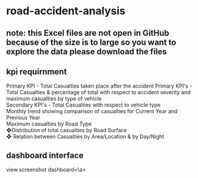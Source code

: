 # road-accident-analysis
## note: this Excel files are not open in GitHub because of the size is to large so you want to explore the data please download the files
## kpi requirnment
Primary KPI - Total Casualties taken place after the accident
Primary KPI's - Total Casualties & percentage of total with respect to accident severity and maximum casualties by type of vehicle    
Secondary KPI's - Total Casualties with respect to vehicle type            
Monthly trend showing comparison of casualties for Current Year and Previous Year    
Maximum casualties by Road Type    
❖Distribution of total casualties by Road Surface     
❖ Relation between Casualties by Area/Location & by Day/Night
## dashboard interface
<a hrcf="https://github.com/sudheerbabuk14/road-accident-analysis-using-excel/blob/main/road%20accident%20dashboard%20screen%20shot.png"> view screenshot dashboard<\a>
